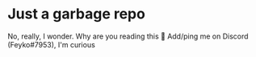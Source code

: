 # Just a garbage repo

No, really, I wonder. Why are you reading this :thinking: Add/ping me on Discord (Feyko#7953), I'm curious
